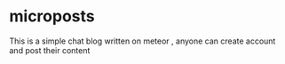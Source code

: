# microposts
This is a simple chat blog written on meteor , anyone can create account and post their content
